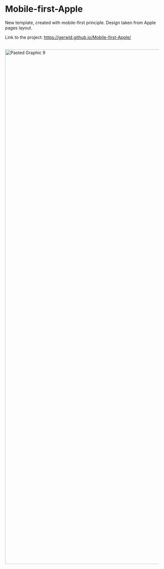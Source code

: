 # Mobile-first-Apple
New template, created with mobile-first principle. Design taken from Apple pages layout.

Link to the project: https://gerwld.github.io/Mobile-first-Apple/

<br>
<img width="1680" alt="Pasted Graphic 9" src="https://user-images.githubusercontent.com/47056812/151093196-9edb303e-cf86-41db-8cfd-1e85df9b628f.png">
